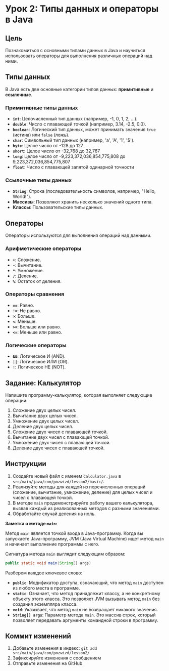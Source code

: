 # Урок 2: Типы данных и операторы в Java

## Цель

Познакомиться с основными типами данных в Java и научиться использовать операторы для выполнения различных операций над ними.

## Типы данных

В Java есть две основные категории типов данных: **примитивные** и **ссылочные**.

### Примитивные типы данных

*   **`int`**: Целочисленный тип данных (например, -1, 0, 1, 2, ...).
*   **`double`**: Число с плавающей точкой (например, 3.14, -2.5, 0.0).
*   **`boolean`**: Логический тип данных, может принимать значения `true` (истина) или `false` (ложь).
*   **`char`**: Символьный тип данных (например, 'a', 'A', '1', '$').
*  **`byte`**: Целое число от -128 до 127
*  **`short`**: Целое число от -32,768 до 32,767
*  **`long`**: Целое число от -9,223,372,036,854,775,808 до 9,223,372,036,854,775,807
*  **`float`**: Число с плавающей запятой одинарной точности

### Ссылочные типы данных
* **`String`**: Строка (последовательность символов, например, "Hello, World!").
* **Массивы**: Позволяют хранить несколько значений одного типа.
* **Классы**: Пользовательские типы данных.

## Операторы

Операторы используются для выполнения операций над данными.

### Арифметические операторы

*   **`+`**: Сложение.
*   **`-`**: Вычитание.
*   **`*`**: Умножение.
*   **`/`**: Деление.
*   **`%`**: Остаток от деления.

### Операторы сравнения

*   **`==`**: Равно.
*   **`!=`**: Не равно.
*   **`>`**: Больше.
*   **`<`**: Меньше.
*   **`>=`**: Больше или равно.
*   **`<=`**: Меньше или равно.

### Логические операторы

*   **`&&`**: Логическое И (AND).
*   **`||`**: Логическое ИЛИ (OR).
*   **`!`**: Логическое НЕ (NOT).

## Задание: Калькулятор

Напишите программу-калькулятор, которая выполняет следующие операции:

1.  Сложение двух целых чисел.
2.  Вычитание двух целых чисел.
3.  Умножение двух целых чисел.
4.  Деление двух целых чисел.
5.  Сложение двух чисел с плавающей точкой.
6.  Вычитание двух чисел с плавающей точкой.
7.  Умножение двух чисел с плавающей точкой.
8.  Деление двух чисел с плавающей точкой.

## Инструкции

1.  Создайте новый файл с именем `Calculator.java` в `src/main/java/com/pozwizd/lesson2/basic/`.
2.  Реализуйте методы для каждой из перечисленных операций (сложение, вычитание, умножение, деление) для целых чисел и чисел с плавающей точкой.
3.  В методе `main` продемонстрируйте работу вашего калькулятора, вызвав каждый из реализованных методов с разными значениями.
4.  Обработайте случай деления на ноль.

**Заметка о методе `main`:**

Метод `main` является точкой входа в Java-программу. Когда вы запускаете Java-программу, JVM (Java Virtual Machine) ищет метод `main` и начинает выполнение программы с него.

Сигнатура метода `main` выглядит следующим образом:

```java
public static void main(String[] args)
```

Разберем каждое ключевое слово:

*   **`public`**:  Модификатор доступа, означающий, что метод `main` доступен из любого места в программе.
*   **`static`**:  Означает, что метод принадлежит классу, а не конкретному объекту этого класса. Это позволяет JVM вызывать метод `main` без создания экземпляра класса.
*   **`void`**:  Указывает, что метод `main` не возвращает никакого значения.
*   **`String[] args`**:  Параметр метода `main`. Это массив строк, который позволяет передавать аргументы командной строки в программу.

## Коммит изменений

1.  Добавьте изменения в индекс: `git add src/main/java/com/pozwizd/lesson2/`
2.  Зафиксируйте изменения с сообщением
3.  Отправьте изменения на GitHub
